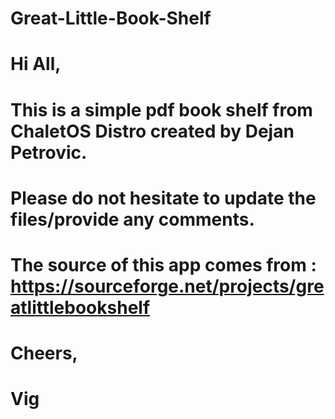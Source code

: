 # Great-Little-Book-Shelf
# Hi All,

# This is a simple pdf book shelf from ChaletOS Distro created by Dejan Petrovic.
# Please do not hesitate to update the files/provide any comments.
# The source of this app comes from : https://sourceforge.net/projects/greatlittlebookshelf

# Cheers,
# Vig

